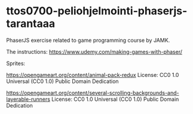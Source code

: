 # ttos0700-peliohjelmointi-phaserjs-tarantaaa
PhaserJS exercise related to game programming course by JAMK.

The instructions: https://www.udemy.com/making-games-with-phaser/


Sprites: 

https://opengameart.org/content/animal-pack-redux
License: CC0 1.0 Universal (CC0 1.0) Public Domain Dedication

https://opengameart.org/content/several-scrolling-backgrounds-and-layerable-runners
License: CC0 1.0 Universal (CC0 1.0) Public Domain Dedication